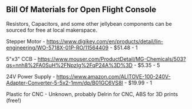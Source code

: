 ## Bill Of Materials for Open Flight Console

Resistors, Capacitors, and some other jellybean components can be sourced for free at local makerspace.

Stepper Motor - https://www.digikey.com/en/products/detail/lin-engineering/WO-5718X-01P-RO/11564409 - $51.48 - 1

5"x3" CCB - https://www.mouser.com/ProductDetail/MG-Chemicals/503?qs=nnh8%2FA0SuH%2FNpzIg%2FqP24A%3D%3D - $5.35 - 5

24V Power Supply - https://www.amazon.com/ALITOVE-100-240V-Adapter-Converter-5-5x2-1mm/dp/B01GC6VS8I - $19.99 - 1

Plastic for CNC - Unknown, probably Delrin for CNC, ABS for 3D prints (free!)


